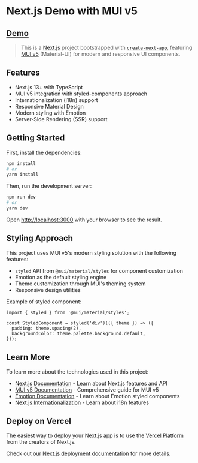 # Next.js Demo with MUI v5

## [Demo](https://nextjs-demo-bice.vercel.app/)

> This is a [Next.js](https://nextjs.org/) project bootstrapped with [`create-next-app`](https://github.com/vercel/next.js/tree/canary/packages/create-next-app), featuring [MUI v5](https://mui.com/) (Material-UI) for modern and responsive UI components.

## Features

- Next.js 13+ with TypeScript
- MUI v5 integration with styled-components approach
- Internationalization (i18n) support
- Responsive Material Design
- Modern styling with Emotion
- Server-Side Rendering (SSR) support

## Getting Started

First, install the dependencies:

```bash
npm install
# or
yarn install
```

Then, run the development server:

```bash
npm run dev
# or
yarn dev
```

Open [http://localhost:3000](http://localhost:3000) with your browser to see the result.

## Styling Approach

This project uses MUI v5's modern styling solution with the following features:

- `styled` API from `@mui/material/styles` for component customization
- Emotion as the default styling engine
- Theme customization through MUI's theming system
- Responsive design utilities

Example of styled component:

```tsx
import { styled } from '@mui/material/styles';

const StyledComponent = styled('div')(({ theme }) => ({
  padding: theme.spacing(2),
  backgroundColor: theme.palette.background.default,
}));
```

## Learn More

To learn more about the technologies used in this project:

- [Next.js Documentation](https://nextjs.org/docs) - Learn about Next.js features and API
- [MUI v5 Documentation](https://mui.com/getting-started/overview/) - Comprehensive guide for MUI v5
- [Emotion Documentation](https://emotion.sh/docs/introduction) - Learn about Emotion styled components
- [Next.js Internationalization](https://nextjs.org/docs/advanced-features/i18n-routing) - Learn about i18n features

## Deploy on Vercel

The easiest way to deploy your Next.js app is to use the [Vercel Platform](https://vercel.com/import?utm_medium=default-template&filter=next.js&utm_source=create-next-app&utm_campaign=create-next-app-readme) from the creators of Next.js.

Check out our [Next.js deployment documentation](https://nextjs.org/docs/deployment) for more details.
